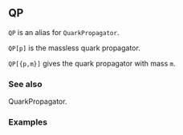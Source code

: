##  QP 

`QP` is an alias for `QuarkPropagator`.

`QP[p]` is the massless quark propagator.

`QP[{p,m}]` gives the  quark propagator with mass `m`.

###  See also 

QuarkPropagator.

###  Examples 